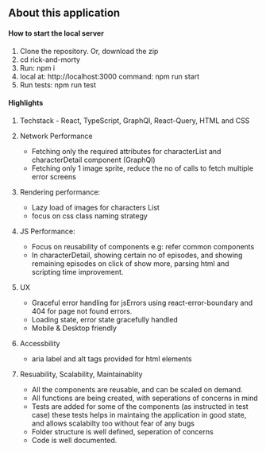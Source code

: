 ## About this application

#### How to start the local server

1. Clone the repository. Or, download the zip
2. cd rick-and-morty
3. Run: npm i
3. local at: http://localhost:3000
   command: npm run start
4. Run tests: npm run test

#### Highlights

1. Techstack - React, TypeScript, GraphQl, React-Query, HTML and CSS

2. Network Performance
   - Fetching only the required attributes for characterList and characterDetail component (GraphQl)
   - Fetching only 1 image sprite, reduce the no of calls to fetch multiple error screens

3. Rendering performance:
   - Lazy load of images for characters List
   - focus on css class naming strategy

3. JS Performance:
   - Focus on reusability of components e.g: refer common components
   - In characterDetail, showing certain no of episodes,
     and showing remaining episodes on click of show more, parsing html and scripting time improvement.

4. UX
   - Graceful error handling for jsErrors using react-error-boundary and 404 for page not found errors.
   - Loading state, error state gracefully handled
   - Mobile & Desktop friendly

5. Accessbility
   - aria label and alt tags provided for html elements

6. Resuability, Scalability, Maintainablity
   - All the components are reusable, and can be scaled on demand.
   - All functions are being created, with seperations of concerns in mind
   - Tests are added for some of the components (as instructed in test case)
     these tests helps in maintaing the application in good state, and allows scalabilty too without fear of any bugs
   - Folder structure is well defined, seperation of concerns
   - Code is well documented.
